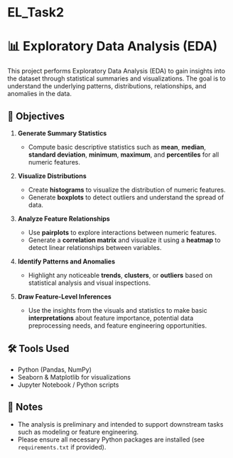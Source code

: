 # EL_Task2
# 📊 Exploratory Data Analysis (EDA)

This project performs Exploratory Data Analysis (EDA) to gain insights into the dataset through statistical summaries and visualizations. The goal is to understand the underlying patterns, distributions, relationships, and anomalies in the data.

## 📝 Objectives

1. **Generate Summary Statistics**

   * Compute basic descriptive statistics such as **mean**, **median**, **standard deviation**, **minimum**, **maximum**, and **percentiles** for all numeric features.

2. **Visualize Distributions**

   * Create **histograms** to visualize the distribution of numeric features.
   * Generate **boxplots** to detect outliers and understand the spread of data.

3. **Analyze Feature Relationships**

   * Use **pairplots** to explore interactions between numeric features.
   * Generate a **correlation matrix** and visualize it using a **heatmap** to detect linear relationships between variables.

4. **Identify Patterns and Anomalies**

   * Highlight any noticeable **trends**, **clusters**, or **outliers** based on statistical analysis and visual inspections.

5. **Draw Feature-Level Inferences**

   * Use the insights from the visuals and statistics to make basic **interpretations** about feature importance, potential data preprocessing needs, and feature engineering opportunities.

## 🛠 Tools Used

* Python (Pandas, NumPy)
* Seaborn & Matplotlib for visualizations
* Jupyter Notebook / Python scripts

## 📌 Notes

* The analysis is preliminary and intended to support downstream tasks such as modeling or feature engineering.
* Please ensure all necessary Python packages are installed (see `requirements.txt` if provided).
